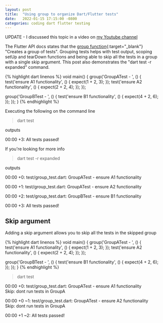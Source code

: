 ```yaml
---
layout: post
title:  "Using group to organize Dart/Flutter tests"
date:   2022-01-15 17:15:00 -0800
categories: coding dart flutter testing
---
```


UPDATE - I discussed this topic in a video on [my Youtube channel](https://youtu.be/AohnACb_3qo)

The Flutter API docs states that the [group function](https://api.flutter.dev/flutter/flutter_test/group.html){:target="_blank"} "Creates a group of tests".  Grouping tests helps with test output, scoping setUp and tearDown functions and being able to skip all the tests in a group with a single skip argument.  This post also demonstrates the "dart test -r expanded" command. 

{% highlight dart linenos %}
void main() {
  group('GroupATest - ', () {
    test('ensure A1 functionality', () {
      expect(1 + 2, 3);
    });
    test('ensure A2 functionality', () {
      expect(2 + 2, 4);
    });
  });

  group('GroupBTest - ', () {
    test('ensure B1 functionality', () {
      expect(4 + 2, 6);
    });
  });
}
{% endhighlight %}

Executing the following on the command line
> dart test

outputs

00:00 +3: All tests passed!

If you're looking for more info
> dart test -r expanded

outputs

00:00 +0: test/group_test.dart: GroupATest -  ensure A1 functionality

00:00 +1: test/group_test.dart: GroupATest -  ensure A2 functionality

00:00 +2: test/group_test.dart: GroupBTest -  ensure B1 functionality

00:00 +3: All tests passed!

## Skip argument
Adding a skip argument allows you to skip all the tests in the skipped group

{% highlight dart linenos %}
void main() {
  group('GroupATest - ', () {
    test('ensure A1 functionality', () {
      expect(1 + 2, 3);
    });
    test('ensure A2 functionality', () {
      expect(2 + 2, 4);
    });
  });

  group('GroupBTest - ', () {
    test('ensure B1 functionality', () {
      expect(4 + 2, 6);
    });
  });
}
{% endhighlight %}

> dart test

00:00 +0: test/group_test.dart: GroupATest -  ensure A1 functionality                                                                                                                                         
  Skip: dont run tests in GroupA

00:00 +0 ~1: test/group_test.dart: GroupATest -  ensure A2 functionality                                                                                                                                      
  Skip: dont run tests in GroupA

00:00 +1 ~2: All tests passed!
